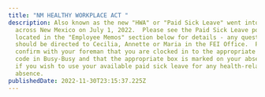 ```yaml
---
title: "NM HEALTHY WORKPLACE ACT "
description: Also known as the new "HWA" or "Paid Sick Leave" went into effect
  across New Mexico on July 1, 2022.  Please see the Paid Sick Leave posters
  located in the "Employee Memos" section below for details - any questions
  should be directed to Cecilia, Annette or Maria in the FEI Office.  Please
  confirm with your foreman that you are clocked in to the appropriate time off
  code in Busy-Busy and that the appropriate box is marked on your absence slip
  if you wish to use your available paid sick leave for any health-related
  absence.
publishedDate: 2022-11-30T23:15:37.225Z
---
```

